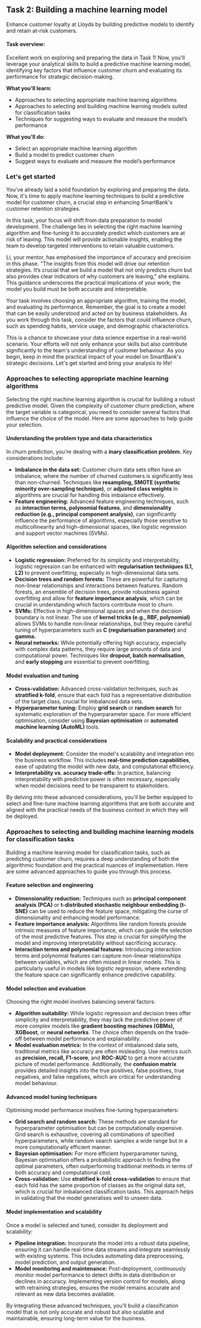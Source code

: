 <h2>Task 2: Building a machine learning model</h2>

Enhance customer loyalty at Lloyds by building predictive models to identify and retain at-risk customers.

<h4>Task overview:</h4>

Excellent work on exploring and preparing the data in Task 1! Now, you'll leverage your analytical skills to build a predictive machine learning model, identifying key factors that influence customer churn and evaluating its performance for strategic decision-making.<br>

<b>What you'll learn:</b>

 - Approaches to selecting appropriate machine learning algorithms
 - Approaches to selecting and building machine learning models suited for classification tasks
 - Techniques for suggesting ways to evaluate and measure the model’s performance

<b>What you'll do:</b>

 - Select an appropriate machine learning algorithm
 - Build a model to predict customer churn
 - Suggest ways to evaluate and measure the model’s performance

<h3>Let's get started</h3>

You've already laid a solid foundation by exploring and preparing the data. Now, it's time to apply machine learning techniques to build a predictive model for customer churn, a crucial step in enhancing SmartBank's customer retention strategies.

In this task, your focus will shift from data preparation to model development. The challenge lies in selecting the right machine learning algorithm and fine-tuning it to accurately predict which customers are at risk of leaving. This model will provide actionable insights, enabling the team to develop targeted interventions to retain valuable customers.

Li, your mentor, has emphasised the importance of accuracy and precision in this phase. "The insights from this model will drive our retention strategies. It’s crucial that we build a model that not only predicts churn but also provides clear indicators of why customers are leaving," she explains. This guidance underscores the practical implications of your work; the model you build must be both accurate and interpretable.

Your task involves choosing an appropriate algorithm, training the model, and evaluating its performance. Remember, the goal is to create a model that can be easily understood and acted on by business stakeholders. As you work through this task, consider the factors that could influence churn, such as spending habits, service usage, and demographic characteristics.

This is a chance to showcase your data science expertise in a real-world scenario. Your efforts will not only enhance your skills but also contribute significantly to the team's understanding of customer behaviour. As you begin, keep in mind the practical impact of your model on SmartBank's strategic decisions. Let's get started and bring your analysis to life!

<h3>Approaches to selecting appropriate machine learning algorithms</h3>

Selecting the right machine learning algorithm is crucial for building a robust predictive model. Given the complexity of customer churn prediction, where the target variable is categorical, you need to consider several factors that influence the choice of the model. Here are some approaches to help guide your selection.

<h4>Understanding the problem type and data characteristics</h4>

In churn prediction, you're dealing with a <b>inary classification problem.</b> Key considerations include:

 - <b>Imbalance in the data set:</b> Customer churn data sets often have an imbalance, where the number of churned customers is significantly less than non-churned. Techniques like <b>resampling, SMOTE (synthetic minority over-sampling technique)</b>, or <b>adjusted class weights</b> in algorithms are crucial for handling this imbalance effectively.
 - <b>Feature engineering:</b> Advanced feature engineering techniques, such as <b>interaction terms, polynomial features</b>, and <b>dimensionality reduction (e.g., principal component analysis)</b>, can significantly influence the performance of algorithms, especially those sensitive to multicollinearity and high-dimensional spaces, like logistic regression and support vector machines (SVMs).

<h4>Algorithm selection and considerations</h4>

 - <b>Logistic regression:</b> Preferred for its simplicity and interpretability, logistic regression can be enhanced with <b>regularisation techniques (L1, L2)</b> to prevent overfitting, especially in high-dimensional data sets.
 - <b>Decision trees and random forests:</b> These are powerful for capturing non-linear relationships and interactions between features. Random forests, an ensemble of decision trees, provide robustness against overfitting and allow for <b>feature importance analysis</b>, which can be crucial in understanding which factors contribute most to churn.
 - <b>SVMs:</b> Effective in high-dimensional spaces and when the decision boundary is not linear. The use of <b>kernel tricks (e.g., RBF, polynomial)</b> allows SVMs to handle non-linear relationships, but they require careful tuning of hyperparameters such as <b>C (regularisation parameter)</b> and <b>gamma.</b>
 - <b>Neural networks:</b> While potentially offering high accuracy, especially with complex data patterns, they require large amounts of data and computational power. Techniques like <b>dropout, batch normalisation</b>, and <b>early stopping</b> are essential to prevent overfitting.

<h4>Model evaluation and tuning</h4>

 - <b>Cross-validation:</b> Advanced cross-validation techniques, such as <b>stratified k-fold</b>, ensure that each fold has a representative distribution of the target class, crucial for imbalanced data sets.
 - <b>Hyperparameter tuning:</b> Employ <b>grid search</b> or <b>random search</b> for systematic exploration of the hyperparameter space. For more efficient optimisation, consider using <b>Bayesian optimisation</b> or <b>automated machine learning (AutoML)</b> tools.

<h4>Scalability and practical considerations</h4>

 - <b>Model deployment:</b> Consider the model's scalability and integration into the business workflow. This includes <b>real-time prediction capabilities</b>, ease of updating the model with new data, and computational efficiency.
 - <b>Interpretability vs. accuracy trade-offs:</b> In practice, balancing interpretability with predictive power is often necessary, especially when model decisions need to be transparent to stakeholders.

By delving into these advanced considerations, you'll be better equipped to select and fine-tune machine learning algorithms that are both accurate and aligned with the practical needs of the business context in which they will be deployed.

<h3>Approaches to selecting and building machine learning models for classification tasks</h3>

Building a machine learning model for classification tasks, such as predicting customer churn, requires a deep understanding of both the algorithmic foundation and the practical nuances of implementation. Here are some advanced approaches to guide you through this process.

<h4>Feature selection and engineering</h4>

 - <b>Dimensionality reduction:</b> Techniques such as <b>principal component analysis (PCA)</b> or <b>t-distributed stochastic neighbour embedding (t-SNE)</b> can be used to reduce the feature space, mitigating the curse of dimensionality and enhancing model performance.
 - <b>Feature importance analysis:</b> Algorithms like random forests provide intrinsic measures of feature importance, which can guide the selection of the most predictive features. This step is crucial for simplifying the model and improving interpretability without sacrificing accuracy.
 - <b>Interaction terms and polynomial features:</b> Introducing interaction terms and polynomial features can capture non-linear relationships between variables, which are often missed in linear models. This is particularly useful in models like logistic regression, where extending the feature space can significantly enhance predictive capability.

<h4>Model selection and evaluation</h4>

Choosing the right model involves balancing several factors:

 - <b>Algorithm suitability:</b> While logistic regression and decision trees offer simplicity and interpretability, they may lack the predictive power of more complex models like <b>gradient boosting machines (GBMs), XGBoost</b>, or <b>neural networks</b>. The choice often depends on the trade-off between model performance and explainability.
 - <b>Model evaluation metrics:</b> In the context of imbalanced data sets, traditional metrics like accuracy are often misleading. Use metrics such as <b>precision, recall, F1-score</b>, and <b>ROC-AUC</b> to get a more accurate picture of model performance. Additionally, the <b>confusion matrix</b> provides detailed insights into the true positives, false positives, true negatives, and false negatives, which are critical for understanding model behaviour.

<h4>Advanced model tuning techniques</h4>

Optimising model performance involves fine-tuning hyperparameters:

 - <b>Grid search and random search:</b> These methods are standard for hyperparameter optimisation but can be computationally expensive. Grid search is exhaustive, covering all combinations of specified hyperparameters, while random search samples a wide range but in a more computationally efficient manner.
 - <b>Bayesian optimisation:</b> For more efficient hyperparameter tuning, Bayesian optimisation offers a probabilistic approach to finding the optimal parameters, often outperforming traditional methods in terms of both accuracy and computational cost.
 - <b>Cross-validation:</b> Use <b>stratified k-fold cross-validation</b> to ensure that each fold has the same proportion of classes as the original data set, which is crucial for imbalanced classification tasks. This approach helps in validating that the model generalises well to unseen data.

<h4>Model implementation and scalability</h4>

Once a model is selected and tuned, consider its deployment and scalability:

 - <b>Pipeline integration:</b> Incorporate the model into a robust data pipeline, ensuring it can handle real-time data streams and integrate seamlessly with existing systems. This includes automating data preprocessing, model prediction, and output generation.
 - <b>Model monitoring and maintenance:</b> Post-deployment, continuously monitor model performance to detect drifts in data distribution or declines in accuracy. Implementing version control for models, along with retraining strategies, ensures the model remains accurate and relevant as new data becomes available.

By integrating these advanced techniques, you'll build a classification model that is not only accurate and robust but also scalable and maintainable, ensuring long-term value for the business.
